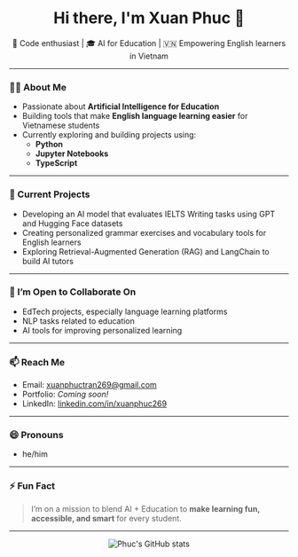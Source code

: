 <h1 align="center">Hi there, I'm Xuan Phuc 👋</h1>

<p align="center">
  🚀 Code enthusiast | 🎓 AI for Education | 🇻🇳 Empowering English learners in Vietnam
</p>

---

### 👨‍💻 About Me

- Passionate about **Artificial Intelligence for Education**
- Building tools that make **English language learning easier** for Vietnamese students
- Currently exploring and building projects using:
  + **Python**
  + **Jupyter Notebooks**
  + **TypeScript**

---

### 🔭 Current Projects

- Developing an AI model that evaluates IELTS Writing tasks using GPT and Hugging Face datasets
- Creating personalized grammar exercises and vocabulary tools for English learners
- Exploring Retrieval-Augmented Generation (RAG) and LangChain to build AI tutors

---

### 🤝 I’m Open to Collaborate On

- EdTech projects, especially language learning platforms
- NLP tasks related to education
- AI tools for improving personalized learning

---

### 📫 Reach Me

- Email: [xuanphuctran269@gmail.com](mailto:xuanphuctran269@gmail.com)
- Portfolio: _Coming soon!_
- LinkedIn: [linkedin.com/in/xuanphuc269]([https://linkedin.com/in/xuanphuc26](https://www.linkedin.com/in/xu%C3%A2n-ph%C3%BAc-tr%E1%BA%A7n-2456701ba/)9)

---

### 😄 Pronouns

- he/him

---

### ⚡ Fun Fact

> I’m on a mission to blend AI + Education to **make learning fun, accessible, and smart** for every student.

---

<div align="center">
  <img src="https://github-readme-stats.vercel.app/api?username=XuanPhuc269&show_icons=true&theme=tokyonight" alt="Phuc's GitHub stats" />
</div>


<!---
XuanPhuc269/XuanPhuc269 is a ✨ special ✨ repository because its `README.md` (this file) appears on your GitHub profile.
You can click the Preview link to take a look at your changes.
--->
